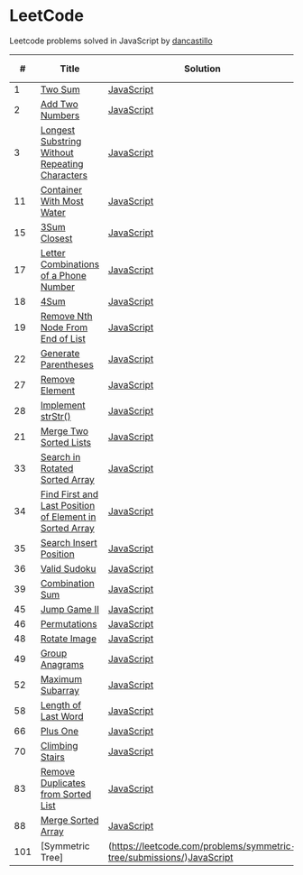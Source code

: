 LeetCode
========
Leetcode problems solved in JavaScript by [dancastillo](https://leetcode.com/dancastillo)


| # | Title | Solution | Difficulty | Data Structure/Strategy |
|---| ----- | -------- | ---------- |---------------|
|1|[Two Sum](https://leetcode.com/problems/two-sum/)| [JavaScript](./problems/twoSum.js)|Easy|
|2|[Add Two Numbers](https://leetcode.com/problems/add-two-numbers/)| [JavaScript](./problems/addTwoNumbers.js)|Medium|
|3|[Longest Substring Without Repeating Characters](https://leetcode.com/problems/longest-substring-without-repeating-characters/)|[JavaScript](./problems/longestSubstringWithoutRepeatingCharacters.js)|Medium|
|11|[Container With Most Water](https://leetcode.com/problems/container-with-most-water/)|[JavaScript](./problems/containerWithMostWater.js)|Medium|Array|
|15|[3Sum Closest](https://leetcode.com/problems/3sum-closest/)|[JavaScript](./problems/3sumClosest.js)|Medium|Array|
|17|[Letter Combinations of a Phone Number](https://leetcode.com/problems/letter-combinations-of-a-phone-number/)|[JavaScript](./problems/letterCombinationsOfAPhoneNumber.js)|Medium||
|18|[4Sum](https://leetcode.com/problems/4sum/)|[JavaScript](./problems/4sum.js)|Medium|Array|
|19|[Remove Nth Node From End of List](https://leetcode.com/problems/remove-nth-node-from-end-of-list/)|[JavaScript](./problems/removeNthNodeFromEndOfList.js)|Medium|
|22|[Generate Parentheses](https://leetcode.com/problems/generate-parentheses/)|[JavaScript](./problems/generateParentheses.js)|Medium||
|27|[Remove Element](https://leetcode.com/problems/remove-element/)|[JavaScript](./problems/removeElement.js)|Easy|
|28|[Implement strStr()](https://leetcode.com/problems/implement-strstr/)|[JavaScript](./problems/strStr.js)|Easy|
|21|[Merge Two Sorted Lists](https://leetcode.com/problems/merge-two-sorted-lists//)|[JavaScript](./problems/mergeTwoSortedLists.js)|Easy|
|33|[Search in Rotated Sorted Array](https://leetcode.com/problems/search-in-rotated-sorted-array/)|[JavaScript](./problems/searchInRotatedSortedArray.js)|Medium|BST|
|34|[Find First and Last Position of Element in Sorted Array](https://leetcode.com/problems/find-first-and-last-position-of-element-in-sorted-array/)|[JavaScript](./problems/findFirstAndLastPositionOfElementInSortedArray.js)|Medium|BST|
|35|[Search Insert Position](https://leetcode.com/problems/search-insert-position/)|[JavaScript](./problems/searchInsert.js)|Easy|
|36|[Valid Sudoku](https://leetcode.com/problems/valid-sudoku/)|[JavaScript](./problems/validSudoku.js)|Medium|Hash Map|
|39|[Combination Sum](https://leetcode.com/problems/combination-sum/)|[JavaScript](./problems/combinationSum.js)|Medium|Backtrack|
|45|[Jump Game II](https://leetcode.com/problems/jump-game-ii/)|[JavaScript](./problems/jumpGameII.js)|Medium||
|46|[Permutations](https://leetcode.com/problems/permutations/)|[JavaScript](./problems/permutations.js)|Medium|
|48|[Rotate Image](https://leetcode.com/problems/rotate-image/)|[JavaScript](./problems/rotateImage.js)|Medium|Array|
|49|[Group Anagrams](https://leetcode.com/problems/group-anagrams/)|[JavaScript](./problems/groupAnagrams.js)|Medium|Hash Map|
|52|[Maximum Subarray](https://leetcode.com/problems/maximum-subarray/)|[JavaScript](./problems/maximumSubarray.js)|Easy|
|58|[Length of Last Word](https://leetcode.com/problems/length-of-last-word/)|[JavaScript](./problems/lengthOfLastWord.js)|Easy|
|66|[Plus One](https://leetcode.com/problems/plus-one/)|[JavaScript](./problems/plusOne.js)|Easy|
|70|[Climbing Stairs](https://leetcode.com/problems/climbing-stairs/)|[JavaScript](./problems/climbingStairs.js)|Easy|
|83|[Remove Duplicates from Sorted List](https://leetcode.com/problems/remove-duplicates-from-sorted-list/)|[JavaScript](./problems/removeDuplicatesFromSortedList.js)|Easy|Linked List|
|88|[ Merge Sorted Array](https://leetcode.com/problems/merge-sorted-array/)|[JavaScript](./problems/mergeSortedArray.js)|Easy|
|101|[Symmetric Tree]|(https://leetcode.com/problems/symmetric-tree/submissions/)[JavaScript](./problems/symmetricTree.js)|Easy|
